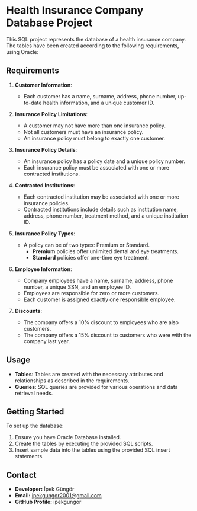 # Health Insurance Company Database Project

This SQL project represents the database of a health insurance company. The tables have been created according to the following requirements, using Oracle:

## Requirements

1. **Customer Information**:
   - Each customer has a name, surname, address, phone number, up-to-date health information, and a unique customer ID.

2. **Insurance Policy Limitations**:
   - A customer may not have more than one insurance policy.
   - Not all customers must have an insurance policy.
   - An insurance policy must belong to exactly one customer.

3. **Insurance Policy Details**:
   - An insurance policy has a policy date and a unique policy number.
   - Each insurance policy must be associated with one or more contracted institutions.

4. **Contracted Institutions**:
   - Each contracted institution may be associated with one or more insurance policies.
   - Contracted institutions include details such as institution name, address, phone number, treatment method, and a unique institution ID.

5. **Insurance Policy Types**:
   - A policy can be of two types: Premium or Standard.
     - **Premium** policies offer unlimited dental and eye treatments.
     - **Standard** policies offer one-time eye treatment.

6. **Employee Information**:
   - Company employees have a name, surname, address, phone number, a unique SSN, and an employee ID.
   - Employees are responsible for zero or more customers.
   - Each customer is assigned exactly one responsible employee.

7. **Discounts**:
   - The company offers a 10% discount to employees who are also customers.
   - The company offers a 15% discount to customers who were with the company last year.

## Usage

- **Tables**: Tables are created with the necessary attributes and relationships as described in the requirements.
- **Queries**: SQL queries are provided for various operations and data retrieval needs.

## Getting Started

To set up the database:

1. Ensure you have Oracle Database installed.
2. Create the tables by executing the provided SQL scripts.
3. Insert sample data into the tables using the provided SQL insert statements.

## Contact
- **Developer:** İpek Güngör
- **Email:** ipekgungor2001@gmail.com
- **GitHub Profile:** ipekgungor

